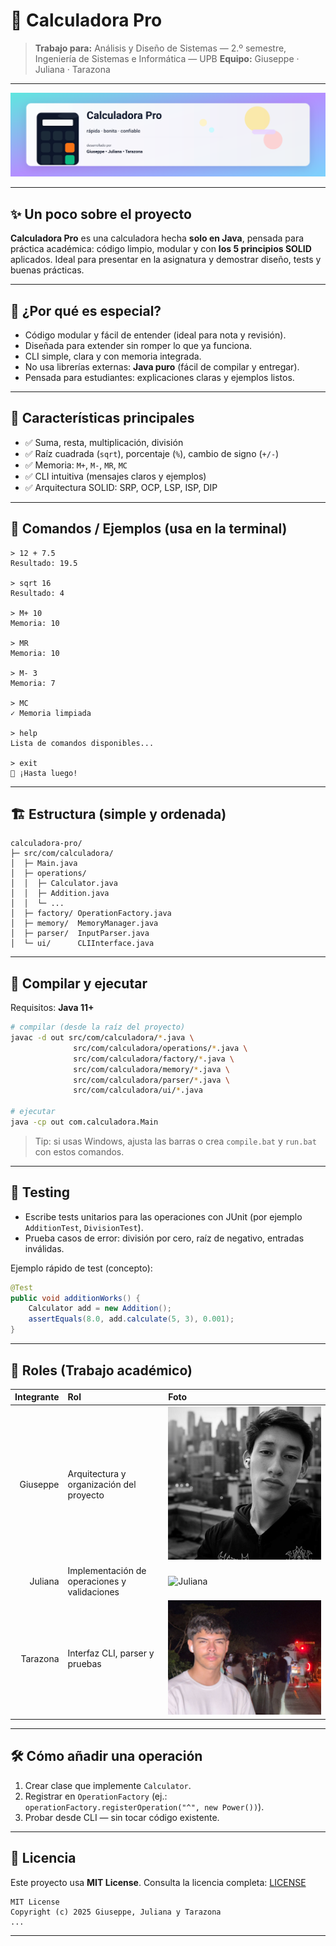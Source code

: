# 🧮 Calculadora Pro

> **Trabajo para:** Análisis y Diseño de Sistemas — 2.º semestre, Ingeniería de Sistemas e Informática — UPB
> **Equipo:** Giuseppe · Juliana · Tarazona

---

![calculadora-banner](./assets/banner.svg)

---

## ✨ Un poco sobre el proyecto

**Calculadora Pro** es una calculadora hecha **solo en Java**, pensada para práctica académica: código limpio, modular y con **los 5 principios SOLID** aplicados. Ideal para presentar en la asignatura y demostrar diseño, tests y buenas prácticas.

---

## 🌟 ¿Por qué es especial?

* Código modular y fácil de entender (ideal para nota y revisión).
* Diseñada para extender sin romper lo que ya funciona.
* CLI simple, clara y con memoria integrada.
* No usa librerías externas: **Java puro** (fácil de compilar y entregar).
* Pensada para estudiantes: explicaciones claras y ejemplos listos.

---

## 🚀 Características principales

* ✅ Suma, resta, multiplicación, división
* ✅ Raíz cuadrada (`sqrt`), porcentaje (`%`), cambio de signo (`+/-`)
* ✅ Memoria: `M+`, `M-`, `MR`, `MC`
* ✅ CLI intuitiva (mensajes claros y ejemplos)
* ✅ Arquitectura SOLID: SRP, OCP, LSP, ISP, DIP

---

## 🧭 Comandos / Ejemplos (usa en la terminal)

```text
> 12 + 7.5
Resultado: 19.5

> sqrt 16
Resultado: 4

> M+ 10
Memoria: 10

> MR
Memoria: 10

> M- 3
Memoria: 7

> MC
✓ Memoria limpiada

> help
Lista de comandos disponibles...

> exit
👋 ¡Hasta luego!
```

---

## 🏗 Estructura (simple y ordenada)

```
calculadora-pro/
├─ src/com/calculadora/
│  ├─ Main.java
│  ├─ operations/
│  │  ├─ Calculator.java
│  │  ├─ Addition.java
│  │  └─ ...
│  ├─ factory/ OperationFactory.java
│  ├─ memory/  MemoryManager.java
│  ├─ parser/  InputParser.java
│  └─ ui/      CLIInterface.java
```

---

## 🔧 Compilar y ejecutar

Requisitos: **Java 11+**

```bash
# compilar (desde la raíz del proyecto)
javac -d out src/com/calculadora/*.java \
              src/com/calculadora/operations/*.java \
              src/com/calculadora/factory/*.java \
              src/com/calculadora/memory/*.java \
              src/com/calculadora/parser/*.java \
              src/com/calculadora/ui/*.java

# ejecutar
java -cp out com.calculadora.Main
```

> Tip: si usas Windows, ajusta las barras o crea `compile.bat` y `run.bat` con estos comandos.

---

## 🧪 Testing

* Escribe tests unitarios para las operaciones con JUnit (por ejemplo `AdditionTest`, `DivisionTest`).
* Prueba casos de error: división por cero, raíz de negativo, entradas inválidas.

Ejemplo rápido de test (concepto):

```java
@Test
public void additionWorks() {
    Calculator add = new Addition();
    assertEquals(8.0, add.calculate(5, 3), 0.001);
}
```

---

## 👥 Roles (Trabajo académico)

| Integrante | Rol | Foto |
|---:|:--|:---|
| Giuseppe | Arquitectura y organización del proyecto | ![Giuseppe](./assets/team/Giuseppe.jpg) |
| Juliana  | Implementación de operaciones y validaciones | ![Juliana](./assets/team/juliana.jpg) |
| Tarazona | Interfaz CLI, parser y pruebas | ![Tarazona](./assets/team/tarazona.jpg) |
---

## 🛠 Cómo añadir una operación 

1. Crear clase que implemente `Calculator`.
2. Registrar en `OperationFactory` (ej.: `operationFactory.registerOperation("^", new Power())`).
3. Probar desde CLI — sin tocar código existente.

---

## 📜 Licencia

Este proyecto usa **MIT License**. Consulta la licencia completa: [LICENSE](./LICENSE.txt)


```text
MIT License
Copyright (c) 2025 Giuseppe, Juliana y Tarazona
...
```

---


